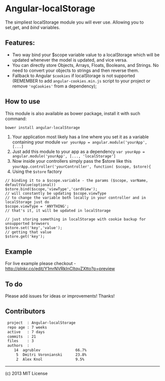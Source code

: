 Angular-localStorage
====================

The simpliest localStorage module you will ever use. Allowing you to set,get, and *bind* variables.

## Features:

* Two way bind your $scope variable value to a localStorage which will be updated whenever the model is updated, and vice versa.
* You can directly store Objects, Arrays, Floats, Booleans, and Strings. No need to convert your objects to strings and then reverse them.
* Fallback to Angular ``$cookies`` if localStorage is not supported (REMEMBER to add ``angular-cookies.min.js`` script to your project or remove ``'ngCookies'`` from a dependency);

## How to use

This module is also available as bower package, install it with such command:

```bash
bower install angular-localStorage
```

1. Your application most likely has a line where you set it as a variable containing your module
``var yourApp = angular.module('yourApp', [...]``
2. Just add this module to your app as a dependency
``var yourApp = angular.module('yourApp', [..., 'localStorage']``
3. Now inside your controllers simply pass the $store like this
``yourApp.controller('yourController', function( $scope, $store){``
4. Using the ``$store`` factory
  ```
  // binding it to a $scope.variable - the params ($scope, varName, defaultValue(optional))
  $store.bind($scope,'viewType','cardView');
  // will constantly be updating $scope.viewType
  // to change the variable both locally in your controller and in localStorage just do
  $scope.viewType = 'ANYTHING';
  // that's it, it will be updated in localStorage

  // just storing something in localStorage with cookie backup for unsupported browsers
  $store.set('key','value');
  // getting that value
  $store.get('key');
  ```

## Example

For live example please checkout - http://plnkr.co/edit/Y1mrNVRkInCItqvZXtto?p=preview

## To do

Please add issues for ideas or improvements! Thanks!

## Contributors

```bash
 project  : Angular-localStorage
 repo age : 7 weeks
 active   : 7 days
 commits  : 21
 files    : 3
 authors  :
    14  agrublev                66.7%
     5	Dmitri Voronianski      23.8%
     2	Alex Knol               9.5%
```

---

(c) 2013 MIT License

